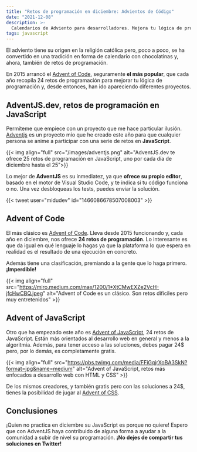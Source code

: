 ```yaml
---
title: "Retos de programación en diciembre: Advientos de Código"
date: "2021-12-08"
description: >-
  Calendarios de Adviento para desarrolladores. Mejora tu lógica de programación.
tags: javascript
---
```


El adviento tiene su origen en la religión católica pero, poco a poco, se ha convertido en una tradición en forma de calendario con chocolatinas y, ahora, también de retos de programación.

En 2015 arrancó el [Advent of Code](https://adventofcode.com/), seguramente **el más popular**, que cada año recopila 24 retos de programación para mejorar tu lógica de programación y, desde entonces, han ido apareciendo diferentes proyectos.

## AdventJS.dev, retos de programación en JavaScript

Permíteme que empiece con un proyecto que me hace particular ilusión. [Adventjs](https://adventjs.dev/) es un proyecto mío que he creado este año para que cualquier persona se anime a participar con una serie de retos en **JavaScript**.

{{< img align="full" src="/images/adventjs.png" alt="AdventJS.dev te ofrece 25 retos de programación en JavaScript, uno por cada día de diciembre hasta el 25">}}

Lo mejor de **AdventJS** es su inmediatez, ya que **ofrece su propio editor**, basado en el motor de Visual Studio Code, y te indica si tu código funciona o no. Una vez desbloqueas los tests, puedes enviar la solución.

{{< tweet user="midudev" id="1466086678507008003" >}}

## Advent of Code

El más clásico es [Advent of Code](https://adventofcode.com/). Lleva desde 2015 funcionando y, cada año en diciembre, nos ofrece **24 retos de programación**. Lo interesante es que da igual en qué lenguaje lo hagas ya que la plataforma lo que espera en realidad es el resultado de una ejecución en concreto.

Además tiene una clasificación, premiando a la gente que lo haga primero. **¡Imperdible!**

{{< img align="full" src="https://miro.medium.com/max/1200/1*XtCMwEXZe2VcH-jfcHwCBQ.jpeg" alt="Advent of Code es un clásico. Son retos difíciles pero muy entretenidos" >}}

## Advent of JavaScript

Otro que ha empezado este año es [Advent of JavaScript](https://www.adventofjs.com/), 24 retos de JavaScript. Están más orientados al desarrollo web en general y menos a la algoritmia. Además, para tener acceso a las soluciones, debes pagar 24$ pero, por lo demás, es completamente gratis.

{{< img align="full" src="https://pbs.twimg.com/media/FFiGqjrXoBA3SkN?format=jpg&name=medium" alt="Advent of JavaScript, retos más enfocados a desarrollo web con HTML y CSS" >}}

De los mismos creadores, y también gratis pero con las soluciones a 24$, tienes la posibilidad de jugar al [Advent of CSS](https://www.adventofcss.com/).

## Conclusiones

¡Quien no practica en diciembre su JavaScript es porque no quiere! Espero que con AdventJS haya contribuido de alguna forma a ayudar a la comunidad a subir de nivel su programación. **¡No dejes de compartir tus soluciones en Twitter!**
